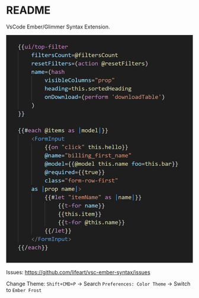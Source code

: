 # README

VsCode Ember/Glimmer Syntax Extension.

![preview](assets/preview.png)

Issues: https://github.com/lifeart/vsc-ember-syntax/issues

Change Theme: `Shift+CMD+P` -> Search `Preferences: Color Theme` -> Switch to `Ember Frost`
